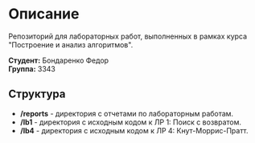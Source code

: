 # Описание

Репозиторий для лабораторных работ, выполненных в рамках курса "Построение и анализ алгоритмов".

**Студент:** Бондаренко Федор  
**Группа:** 3343

## Структура
- **/reports** - директория с отчетами по лабораторным работам.
- **/lb1** - директория с исходным кодом к ЛР 1: Поиск с возвратом.
- **/lb4** - директория с исходным кодом к ЛР 4: Кнут-Моррис-Пратт.